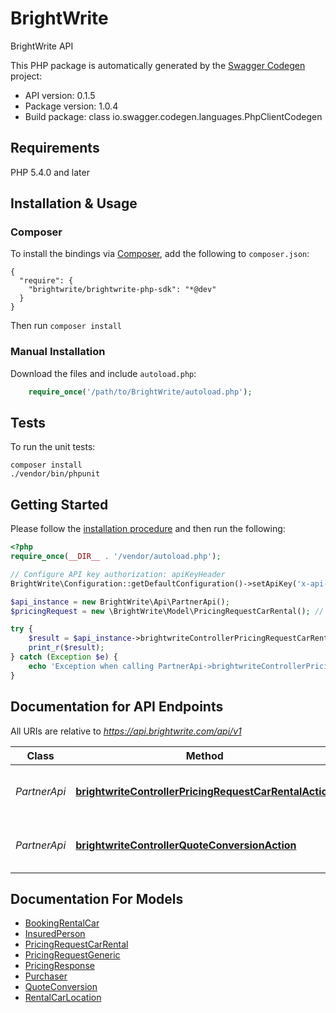 # BrightWrite
BrightWrite API

This PHP package is automatically generated by the [Swagger Codegen](https://github.com/swagger-api/swagger-codegen) project:

- API version: 0.1.5
- Package version: 1.0.4
- Build package: class io.swagger.codegen.languages.PhpClientCodegen

## Requirements

PHP 5.4.0 and later

## Installation & Usage
### Composer

To install the bindings via [Composer](http://getcomposer.org/), add the following to `composer.json`:

```
{
  "require": {
    "brightwrite/brightwrite-php-sdk": "*@dev"
  }
}
```

Then run `composer install`

### Manual Installation

Download the files and include `autoload.php`:

```php
    require_once('/path/to/BrightWrite/autoload.php');
```

## Tests

To run the unit tests:

```
composer install
./vendor/bin/phpunit
```

## Getting Started

Please follow the [installation procedure](#installation--usage) and then run the following:

```php
<?php
require_once(__DIR__ . '/vendor/autoload.php');

// Configure API key authorization: apiKeyHeader
BrightWrite\Configuration::getDefaultConfiguration()->setApiKey('x-api-key', 'YOUR_API_KEY');

$api_instance = new BrightWrite\Api\PartnerApi();
$pricingRequest = new \BrightWrite\Model\PricingRequestCarRental(); // \BrightWrite\Model\PricingRequestCarRental | Pricing request should contain information about quoted policy and related booking information

try {
    $result = $api_instance->brightwriteControllerPricingRequestCarRentalAction($pricingRequest);
    print_r($result);
} catch (Exception $e) {
    echo 'Exception when calling PartnerApi->brightwriteControllerPricingRequestCarRentalAction: ', $e->getMessage(), PHP_EOL;
}
```

## Documentation for API Endpoints

All URIs are relative to *https://api.brightwrite.com/api/v1*

Class | Method | HTTP request | Description
------------ | ------------- | ------------- | -------------
*PartnerApi* | [**brightwriteControllerPricingRequestCarRentalAction**](docs/Api/PartnerApi.md#brightwritecontrollerpricingrequestcarrentalaction) | **POST** /pricingRequestCarRental | Pricing request for a car rental policy
*PartnerApi* | [**brightwriteControllerQuoteConversionAction**](docs/Api/PartnerApi.md#brightwritecontrollerquoteconversionaction) | **POST** /quoteConversion | Pricing request for car rental business


## Documentation For Models

 - [BookingRentalCar](docs/Model/BookingRentalCar.md)
 - [InsuredPerson](docs/Model/InsuredPerson.md)
 - [PricingRequestCarRental](docs/Model/PricingRequestCarRental.md)
 - [PricingRequestGeneric](docs/Model/PricingRequestGeneric.md)
 - [PricingResponse](docs/Model/PricingResponse.md)
 - [Purchaser](docs/Model/Purchaser.md)
 - [QuoteConversion](docs/Model/QuoteConversion.md)
 - [RentalCarLocation](docs/Model/RentalCarLocation.md)
